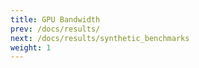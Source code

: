 ```yaml
---
title: GPU Bandwidth
prev: /docs/results/
next: /docs/results/synthetic_benchmarks
weight: 1
---
```

